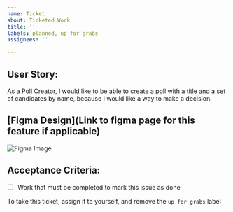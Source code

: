 ```yaml
---
name: Ticket
about: Ticketed Work
title: ''
labels: planned, up for grabs
assignees: ''

---
```


## User Story:
As a Poll Creator, I would like to be able to create a poll with a title and a set of candidates by name, because I would like a way to make a decision.

## [Figma Design](Link to figma page for this feature if applicable)
![Figma Image]()

## Acceptance Criteria:
 - [ ] Work that must be completed to mark this issue as done

To take this ticket, assign it to yourself, and remove the `up for grabs` label
